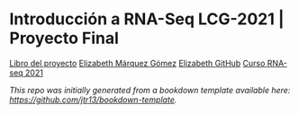 # Introducción a RNA-Seq LCG-2021 | Proyecto Final

[Libro del proyecto](https://elizabeth-mqz-gmz.github.io/RNAseq-Project-2021/)
[Elizabeth Márquez Gómez](https://elizabeth-mqz-gmz.github.io/)
[Elizabeth GitHub](https://github.com/Elizabeth-mqz-gmz)
[Curso RNA-seq 2021](https://github.com/lcolladotor/rnaseq_LCG-UNAM_2021)


*This repo was initially generated from a bookdown template available here: https://github.com/jtr13/bookdown-template.*
